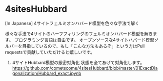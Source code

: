 # 4sitesHubbard
[In Japanese] 4サイトフェルミオンハバード模型を色々な手法で解く

様々な手法で4サイトのハーフフィリングのフェルミオンハバード模型を解きます。
プログラミング言語は自由です。
オープンソースな4サイトハバード模型ソルバーを目指しているので、もし「こんな方法もあるぞ」という方はPull requestsで貢献していただけると嬉しいです。

1. 4サイトHubbard模型の厳密対角化
状態を全てあげて対角化します。
https://github.com/cometscome/4sitesHubbard/blob/master/01ExactDiagonalization/Hubbard_exact.ipynb


